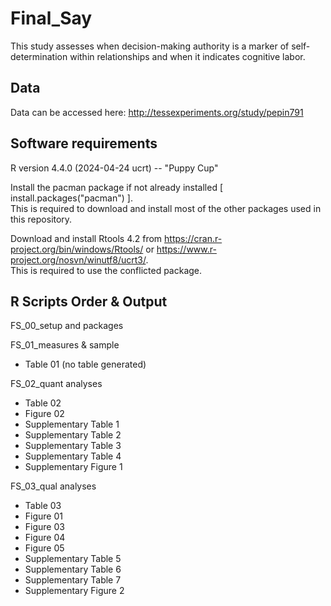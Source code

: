 # Final_Say
This study assesses when decision-making authority is a marker of self-determination within relationships and when it indicates cognitive labor.  
  
  
## Data  
  
Data can be accessed here: http://tessexperiments.org/study/pepin791
  
  
## Software requirements  
  
R version 4.4.0 (2024-04-24 ucrt) -- "Puppy Cup" 
  
Install the pacman package if not already installed [ install.packages("pacman") ].  
This is required to download and install most of the other packages used in this repository.  
  
Download and install Rtools 4.2 from https://cran.r-project.org/bin/windows/Rtools/ or https://www.r-project.org/nosvn/winutf8/ucrt3/.  
This is required to use the conflicted package.  
  
  
## R Scripts Order & Output  
  
FS_00_setup and packages  
  
FS_01_measures & sample  
  
* Table 01 (no table generated)  
  
FS_02_quant analyses  
  
* Table 02  
* Figure 02  
* Supplementary Table 1  
* Supplementary Table 2
* Supplementary Table 3
* Supplementary Table 4
* Supplementary Figure 1  
  
FS_03_qual analyses  
  
* Table 03
* Figure 01  
* Figure 03  
* Figure 04  
* Figure 05  
* Supplementary Table 5
* Supplementary Table 6
* Supplementary Table 7
* Supplementary Figure 2
